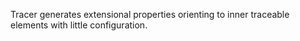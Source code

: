 Tracer generates extensional properties orienting to inner traceable elements with little 
configuration. 
